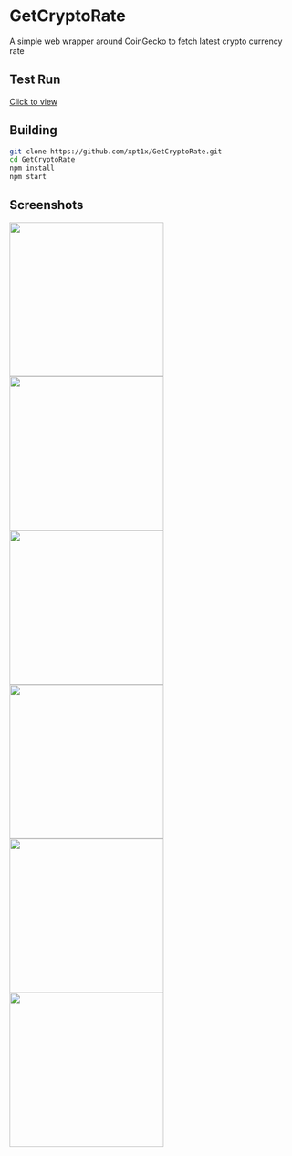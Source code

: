 # GetCryptoRate

A simple web wrapper around CoinGecko to fetch latest crypto currency rate

## Test Run
[Click to view](https://brave-brown-2d4de0.netlify.app/)

## Building

```bash
git clone https://github.com/xpt1x/GetCryptoRate.git
cd GetCryptoRate
npm install 
npm start
```

## Screenshots
<img src="https://i.imgur.com/dt9HaTF.png" width="270"><img src="https://i.imgur.com/pgr1GcX.png" width="270"><img src="https://i.imgur.com/203DYpk.png" width="270"><img src="https://i.imgur.com/OYSXOqX.png" width="270"><img src="https://i.imgur.com/oeeRleN.png" width="270"><img src="https://i.imgur.com/eRuXFLC.png" width="270">





